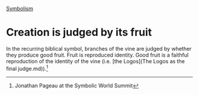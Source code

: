 [Symbolism](Symbolism.md)

# Creation is judged by its fruit

In the recurring biblical symbol, branches of  the vine are judged by whether they produce good fruit. Fruit is reproduced identity. Good fruit is a faithful reproduction of the identity of the vine (i.e. [the Logos](The Logos as the final judge.md)).[^1]

[^1]: Jonathan Pageau at the Symbolic World Summit


